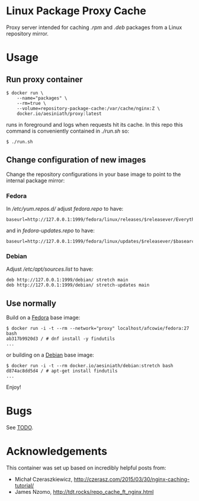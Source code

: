 Linux Package Proxy Cache
=========================

Proxy server intended for caching _.rpm_ and _.deb_ packages from a Linux
repository mirror.

Usage
=====

Run proxy container
-------------------

```text
$ docker run \
	--name="packages" \
	--rm=true \
	--volume=repository-package-cache:/var/cache/nginx:Z \
	docker.io/aesiniath/proxy:latest
```

runs in foreground and logs when requests hit its cache. In this repo this
command is conveniently contained in _./run.sh_ so:

```text
$ ./run.sh
```

Change configuration of new images
----------------------------------

Change the repository configurations in your base image to point to the
internal package mirror:

### Fedora

In _/etc/yum.repos.d/_ adjust _fedora.repo_ to have:

```text
baseurl=http://127.0.0.1:1999/fedora/linux/releases/$releasever/Everything/$basearch/os/
```
and in _fedora-updates.repo_ to have:

```text
baseurl=http://127.0.0.1:1999/fedora/linux/updates/$releasever/$basearch/
```

### Debian

Adjust _/etc/apt/sources.list_ to have:

```text
deb http://127.0.0.1:1999/debian/ stretch main
deb http://127.0.0.1:1999/debian/ stretch-updates main
```

Use normally
------------

Build on a [Fedora](https://github.com/aesiniath/docker-fedora) base image:

```text
$ docker run -i -t --rm --network="proxy" localhost/afcowie/fedora:27 bash
ab317b9920d3 / # dnf install -y findutils
...
```

or building on a [Debian](https://github.com/afcowie/docker-debian) base image:

```text
$ docker run -i -t --rm docker.io/aesiniath/debian:stretch bash
d874ac8dd5d4 / # apt-get install findutils
...
```

Enjoy!

Bugs
====

See [TODO](TODO.markdown).

Acknowledgements
================

This container was set up based on incredibly helpful posts from:

 - Michał Czeraszkiewicz, <http://czerasz.com/2015/03/30/nginx-caching-tutorial/>
 - James Nzomo, <http://tdt.rocks/repo_cache_ft_nginx.html>
